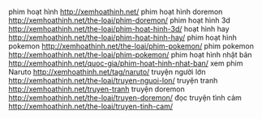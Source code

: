 phim hoạt hình    http://xemhoathinh.net/
phim hoạt hình doremon   http://xemhoathinh.net/the-loai/phim-doremon/
phim hoạt hình 3d   http://xemhoathinh.net/the-loai/phim-hoat-hinh-3d/
hoạt hình hay   http://xemhoathinh.net/the-loai/phim-hoat-hinh-hay/
phim hoạt hình pokemon   http://xemhoathinh.net/the-loai/phim-pokemon/
phim pokemon   http://xemhoathinh.net/the-loai/phim-pokemon/
phim hoạt hình nhật bản   http://xemhoathinh.net/quoc-gia/phim-hoat-hinh-nhat-ban/
xem phim Naruto   http://xemhoathinh.net/tag/naruto/
truyện người lớn   http://xemhoathinh.net/the-loai/truyen-nguoi-lon/
truyện tranh   http://xemhoathinh.net/truyen-tranh
truyện doremon   http://xemhoathinh.net/the-loai/truyen-doremon/
đọc truyện tình cảm   http://xemhoathinh.net/the-loai/truyen-tinh-cam/
